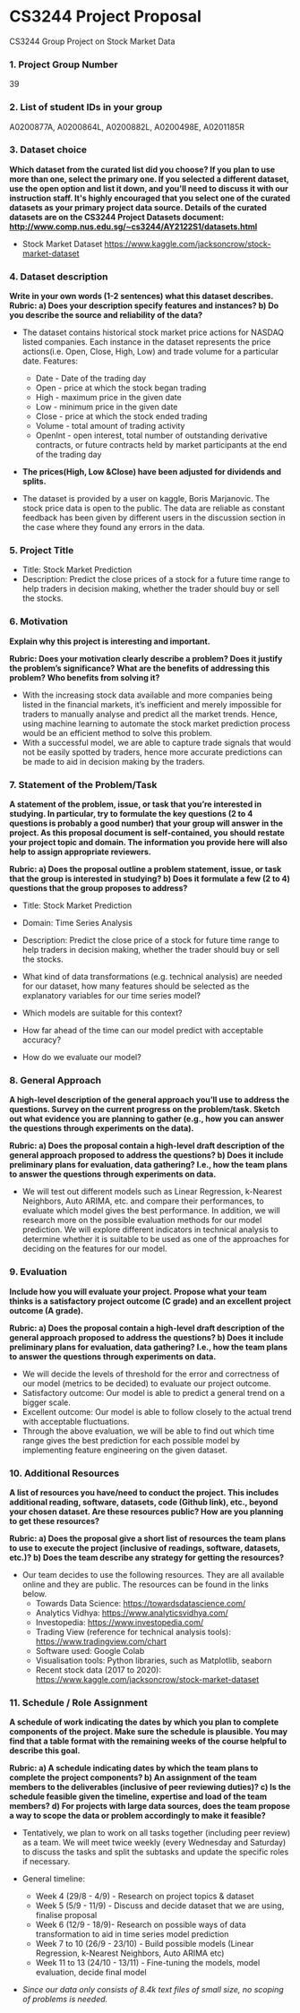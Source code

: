 # CS3244 Project Proposal
CS3244 Group Project on Stock Market Data

### 1. Project Group Number
39

### 2. List of student IDs in your group
A0200877A, A0200864L, A0200882L, A0200498E, A0201185R

### 3. Dataset choice
**Which dataset from the curated list did you choose? If you plan to use more than one, select the primary one. If you selected a different dataset, use the open option and list it down, and you'll need to discuss it with our instruction staff.
It's highly encouraged that you select one of the curated datasets as your primary project data source.
Details of the curated datasets are on the CS3244 Project Datasets document: http://www.comp.nus.edu.sg/~cs3244/AY2122S1/datasets.html**

- Stock Market Dataset
https://www.kaggle.com/jacksoncrow/stock-market-dataset

### 4. Dataset description
**Write in your own words (1-2 sentences) what this dataset describes.**
**Rubric:
a) Does your description specify features and instances?
b) Do you describe the source and reliability of the data?**

- The dataset contains historical stock market price actions for NASDAQ listed companies. Each instance in the dataset represents the price actions(i.e. Open, Close, High, Low) and trade volume for a particular date.
 Features:
  - Date - Date of the trading day
  - Open - price at which the stock began trading
  - High - maximum price in the given date
  - Low - minimum price in the given date
  - Close - price at which the stock ended trading
  - Volume - total amount of trading activity
  - OpenInt - open interest, total number of outstanding derivative contracts, or future contracts held by market participants at the end of the trading day
  
 - **The prices(High, Low &Close) have been adjusted for dividends and splits.**

- The dataset is provided by a user on kaggle, Boris Marjanovic. The stock price data is open to the public. The data are reliable as constant feedback has been given by different users in the discussion section in the case where they found any errors in the data.


### 5. Project Title
- Title: Stock Market Prediction
- Description: Predict the close prices of a stock for a future time range to help traders in decision making, whether the trader should buy or sell the stocks.

### 6. Motivation
**Explain why this project is interesting and important.**

**Rubric:
Does your motivation clearly describe a problem? 
Does it justify the problem’s significance? What are the benefits of addressing this problem? Who benefits from solving it?**
- With the increasing stock data available and more companies being listed in the financial markets, it’s inefficient and merely impossible for traders to manually analyse and predict all the market trends. Hence, using machine learning to automate the stock market prediction process would be an efficient method to solve this problem.
- With a successful model, we are able to capture trade signals that would not be easily spotted by traders, hence more accurate predictions can be made to aid in decision making by the traders.



### 7. Statement of the Problem/Task
**A statement of the problem, issue, or task that you’re interested in studying. In particular, try to formulate the key questions (2 to 4 questions is probably a good number) that your group will answer in the project.
As this proposal document is self-contained, you should restate your project topic and domain.
The information you provide here will also help to assign appropriate reviewers.**

**Rubric:
a) Does the proposal outline a problem statement, issue, or task that the group is interested in studying?
b) Does it formulate a few (2 to 4) questions that the group proposes to address?**
- Title: Stock Market Prediction
- Domain: Time Series Analysis
- Description: Predict the close price of a stock for future time range to help traders in decision making, whether the trader should buy or sell the stocks.

- What kind of data transformations (e.g. technical analysis) are needed for our dataset, how many features should be selected as the explanatory variables for our time series model?
- Which models are suitable for this context?
- How far ahead of the time can our model predict with acceptable accuracy?
- How do we evaluate our model?

### 8. General Approach
**A high-level description of the general approach you’ll use to address the questions. Survey on the current progress on the problem/task. Sketch out what evidence you are planning to gather (e.g., how you can answer the questions through experiments on the data).**

**Rubric:
a) Does the proposal contain a high-level draft description of the general approach proposed to address the questions?
b) Does it include preliminary plans for evaluation, data gathering? I.e., how the team plans to answer the questions through experiments on data.**

- We will test out different models such as Linear Regression, k-Nearest Neighbors, Auto ARIMA, etc. and compare their performances, to evaluate which model gives the best performance. In addition, we will research more on the possible evaluation methods for our model prediction. We will explore different indicators in technical analysis to determine whether it is suitable to be used as one of the approaches for deciding on the features for our model.

 
### 9. Evaluation
**Include how you will evaluate your project. Propose what your team thinks is a satisfactory project outcome (C grade) and an excellent project outcome (A grade).**

**Rubric:
a) Does the proposal contain a high-level draft description of the general approach proposed to address the questions?
b) Does it include preliminary plans for evaluation, data gathering? I.e., how the team plans to answer the questions through experiments on data.**

- We will decide the levels of threshold for the error and correctness of our model (metrics to be decided) to evaluate our project outcome.
- Satisfactory outcome: Our model is able to predict a general trend on a bigger scale.
- Excellent outcome: Our model is able to follow closely to the actual trend with acceptable fluctuations.
- Through the above evaluation, we will be able to find out which time range gives the best prediction for each possible model by implementing feature engineering on the given dataset.


### 10. Additional Resources
**A list of resources you have/need to conduct the project. This includes additional reading, software, datasets, code (Github link), etc., beyond your chosen dataset. Are these resources public? How are you planning to get these resources?**

**Rubric: 
a) Does the proposal give a short list of resources the team plans to use to execute the project (inclusive of readings, software, datasets, etc.)?
b) Does the team describe any strategy for getting the resources?**

- Our team decides to use the following resources. They are all available online and they are public. The resources can be found in the links below.
    - Towards Data Science: https://towardsdatascience.com/
    - Analytics Vidhya: https://www.analyticsvidhya.com/
    - Investopedia: https://www.investopedia.com/
    - Trading View (reference for technical analysis tools): https://www.tradingview.com/chart
    - Software used: Google Colab
    - Visualisation tools: Python libraries, such as Matplotlib, seaborn
    - Recent stock data (2017 to 2020): https://www.kaggle.com/jacksoncrow/stock-market-dataset
 
### 11. Schedule / Role Assignment
**A schedule of work indicating the dates by which you plan to complete components of the project. Make sure the schedule is plausible.
You may find that a table format with the remaining weeks of the course helpful to describe this goal.**

**Rubric:
a) A schedule indicating dates by which the team plans to complete the project components?
b) An assignment of the team members to the deliverables (inclusive of peer reviewing duties)?
c) Is the schedule feasible given the timeline, expertise and load of the team members?
d) For projects with large data sources, does the team propose a way to scope the data or problem accordingly to make it feasible?**

- Tentatively, we plan to work on all tasks together (including peer review) as a team. We will meet twice weekly (every Wednesday and Saturday) to discuss the tasks and split the subtasks and update the specific roles if necessary.
- General timeline: 
  - Week 4 (29/8 - 4/9) - Research on project topics & dataset
  - Week 5 (5/9 - 11/9) - Discuss and decide dataset that we are using, finalise proposal
  - Week 6 (12/9 - 18/9)- Research on possible ways of data transformation to aid in time series model prediction
  - Week 7 to 10 (26/9 - 23/10) - Build possible models (Linear Regression, k-Nearest Neighbors, Auto ARIMA etc)
  - Week 11 to 13 (24/10 - 13/11) - Fine-tuning the models, model evaluation, decide final model

- *Since our data only consists of 8.4k text files of small size, no scoping of problems is needed.*


